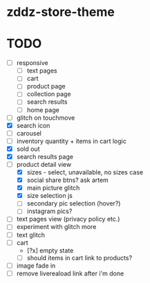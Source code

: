 # zddz-store-theme

# TODO

- [ ] responsive
  - [ ] text pages
  - [ ] cart
  - [ ] product page
  - [ ] collection page
  - [ ] search results
  - [ ] home page
- [ ] glitch on touchmove
- [x] search icon
- [ ] carousel
- [ ] inventory quantity + items in cart logic
- [x] sold out
- [x] search results page
- [ ] product detail view
  - [x] sizes - select, unavailable, no sizes case
  - [x] social share btns? ask artem
  - [x] main picture glitch
  - [x] size selection js
  - [ ] secondary pic selection (hover?)
  - [ ] instagram pics?
- [ ] text pages view (privacy policy etc.)
- [ ] experiment with glitch more
- [ ] text glitch
- [ ] cart
  - [?x] empty state
  - [ ] should items in cart link to products?
- [ ] image fade in
- [ ] remove livereaload link after i'm done
